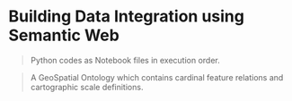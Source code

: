 # Building Data Integration using Semantic Web
>Python codes as Notebook files in execution order.

>A GeoSpatial Ontology which contains cardinal feature relations and cartographic scale definitions.
